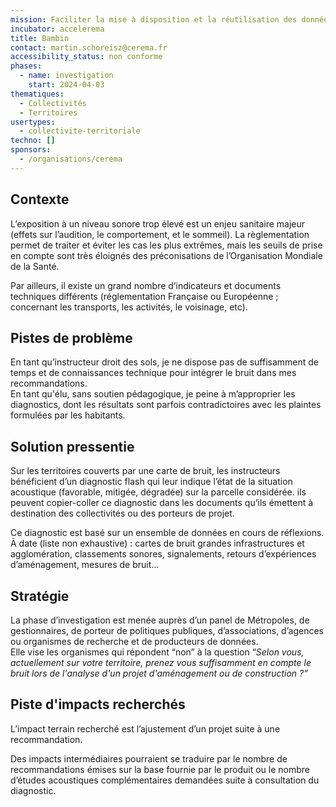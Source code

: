 ```yaml
---
mission: Faciliter la mise à disposition et la réutilisation des données de mesure du bruit.
incubator: accelerema
title: Bambin
contact: martin.schoreisz@cerema.fr
accessibility_status: non conforme
phases:
  - name: investigation
    start: 2024-04-03
thematiques:
  - Collectivités
  - Territoires
usertypes:
  - collectivite-territoriale
techno: []
sponsors:
  - /organisations/cerema
---
```

## Contexte

L’exposition à un niveau sonore trop élevé est un enjeu sanitaire majeur (effets sur l’audition, le comportement, et le sommeil). La règlementation permet de traiter et éviter les cas les plus extrêmes, mais les seuils de prise en compte sont très éloignés des préconisations de l’Organisation Mondiale de la Santé.   

Par ailleurs, il existe un grand nombre d’indicateurs et documents techniques différents (réglementation Française ou Européenne ; concernant les transports, les activités, le voisinage, etc).

## Pistes de problème

En tant qu’instructeur droit des sols, je ne dispose pas de suffisamment de temps et de connaissances technique pour intégrer le bruit dans mes recommandations.  
En tant qu'élu, sans soutien pédagogique, je peine à m’approprier les diagnostics, dont les résultats sont parfois contradictoires avec les plaintes formulées par les habitants.

## Solution pressentie

Sur les territoires couverts par une carte de bruit, les instructeurs bénéficient d’un diagnostic flash qui leur indique l’état de la situation acoustique (favorable, mitigée, dégradée) sur la parcelle considérée. ils peuvent copier-coller ce diagnostic dans les documents qu’ils émettent à destination des collectivités ou des porteurs de projet.  

Ce diagnostic est basé sur un ensemble de données en cours de réflexions. À date (liste non exhaustive) : cartes de bruit grandes infrastructures et agglomération, classements sonores, signalements, retours d’expériences d’aménagement, mesures de bruit… 

## Stratégie

La phase d’investigation est menée auprès d’un panel de Métropoles, de gestionnaires, de porteur de politiques publiques, d’associations, d’agences ou organismes de recherche et de producteurs de données.  
Elle vise les organismes qui répondent “non” à la question “*Selon vous, actuellement sur votre territoire, prenez vous suffisamment en compte le bruit lors de l'analyse d'un projet d'aménagement ou de construction ?”*

## Piste d'impacts recherchés

L’impact terrain recherché est l’ajustement d’un projet suite à une recommandation.

Des impacts intermédiaires pourraient se traduire par le nombre de recommandations émises sur la base fournie par le produit ou le nombre d’études acoustiques complémentaires demandées suite à consultation du diagnostic.